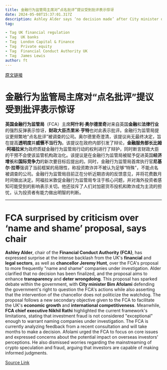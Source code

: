 ```yaml
---
title: 金融行为监管局主席对“点名批评”提议受到批评表示惊讶
date: 2024-05-08T15:37:01.317Z
description: Ashley Alder says ‘no decision made’ after City minister defends right of government to question watchdog’s actions
tag: 

- Tag UK financial regulation
- Tag  UK banks
- Tag  London Capital & Finance
- Tag  Private equity
- Tag  Financial Conduct Authority UK
- Tag  James Lewis
author: ft
---
```


[原文链接](https://ft.com/content/efcad16e-3229-45b5-a469-d3f55257fea9)

# 金融行为监管局主席对“点名批评”提议受到批评表示惊讶

**英国金融行为监管局**（FCA）主席**阿什利·奥尔德里奇**对来自英国**金融**和**法律行业**的强烈反弹表示惊讶，**财政大臣杰里米·亨特**也对此表示批评。金融行为监管局提议更频繁地“点名批评”被调查的公司。奥尔德里奇澄清，该提议尚无最终决定，旨在提高**透明度**并**威慑不当行为**。该提议在政府内部引发了辩论，**金融服务部长比姆·阿福拉米**为政府质疑金融行为监管局行动的权利进行了辩护，同时断言财政大臣的干预不会使该监管机构政治化。该提议是在金融行为监管局被赋予促进英国**经济增长**和**国际竞争力**的新次要目标后提出的。同时，金融行为监管局首席执行官**尼基尔·拉蒂**强调了当前框架的局限性，称投资欺诈并不被认为足够“特殊”，不能点名被调查的公司。金融行为监管局目前正在分析近期咨询的反馈意见，并将花费数月时间做出决定。阿福拉米敦促金融行为监管局专注于核心问题，并对海外投资者感知可能受到的影响表示关切。他还驳斥了人们对加密货币投机和欺诈成为主流的担忧，认为投资者有能力做出明智的判断。

---

# FCA surprised by criticism over ‘name and shame’ proposal, says chair

**Ashley Alder**, chair of the **Financial Conduct Authority (FCA)**, has expressed surprise at the intense backlash from the UK's **financial** and **legal sectors**, as well as **chancellor Jeremy Hunt**, over the FCA's proposal to more frequently "name and shame" companies under investigation. Alder clarified that no decision has been finalized, and the proposal aims to enhance **transparency** and **deter wrongdoing**. This proposal has sparked debate within the government, with **City minister Bim Afolami** defending the government's right to question the FCA's actions while also asserting that the intervention of the chancellor does not politicize the watchdog. The proposal follows a new secondary objective given to the FCA to facilitate the UK's **economic growth** and **international competitiveness**. Meanwhile, **FCA chief executive Nikhil Rathi** highlighted the current framework's limitations, stating that investment fraud is not considered "exceptional" enough to warrant naming companies under investigation. The FCA is currently analyzing feedback from a recent consultation and will take months to make a decision. Afolami urged the FCA to focus on core issues and expressed concerns about the potential impact on overseas investors' perceptions. He also dismissed worries regarding the mainstreaming of crypto speculation and fraud, arguing that investors are capable of making informed judgments.

[Source Link](https://ft.com/content/efcad16e-3229-45b5-a469-d3f55257fea9)

